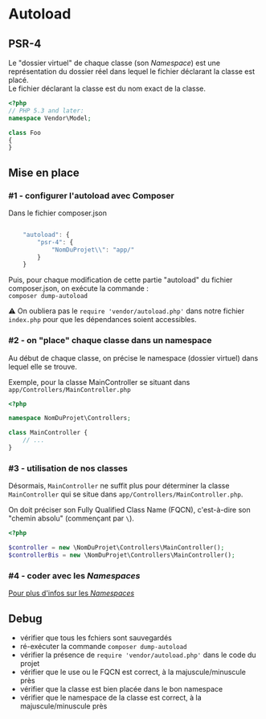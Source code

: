 # Autoload

## PSR-4

Le "dossier virtuel" de chaque classe (son _Namespace_) est une représentation du dossier réel dans lequel le fichier déclarant la classe est placé.  
Le fichier déclarant la classe est du nom exact de la classe.

```php
<?php
// PHP 5.3 and later:
namespace Vendor\Model;

class Foo
{
}
```

## Mise en place

### #1 - configurer l'autoload avec Composer

Dans le fichier composer.json

```js

    "autoload": {
        "psr-4": {
            "NomDuProjet\\": "app/"
        }
    }
```

Puis, pour chaque modification de cette partie "autoload" du fichier composer.json, on exécute la commande :  
`composer dump-autoload`

:warning: On oubliera pas le `require 'vendor/autoload.php'` dans notre fichier `index.php` pour que les dépendances soient accessibles.

### #2 - on "place" chaque classe dans un namespace

Au début de chaque classe, on précise le namespace (dossier virtuel) dans lequel elle se trouve.

Exemple, pour la classe MainController se situant dans `app/Controllers/MainController.php`

```php
<?php

namespace NomDuProjet\Controllers;

class MainController {
    // ...
}

```

### #3 - utilisation de nos classes

Désormais, `MainController` ne suffit plus pour déterminer la classe `MainController` qui se situe dans `app/Controllers/MainController.php`.

On doit préciser son Fully Qualified Class Name (FQCN), c'est-à-dire son "chemin absolu" (commençant par `\`).

```php
<?php

$controller = new \NomDuProjet\Controllers\MainController();
$controllerBis = new \NomDuProjet\Controllers\MainController();

```

### #4 - coder avec les _Namespaces_

[Pour plus d'infos sur les _Namespaces_](namespace.md)

## Debug

- vérifier que tous les fchiers sont sauvegardés
- ré-exécuter la commande `composer dump-autoload`
- vérifier la présence de `require 'vendor/autoload.php'` dans le code du projet
- vérifier que le use ou le FQCN est correct, à la majuscule/minuscule près
- vérifier que la classe est bien placée dans le bon namespace
- vérifier que le namespace de la classe est correct, à la majuscule/minuscule près